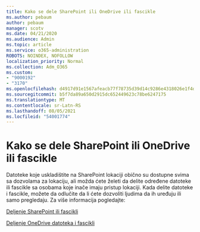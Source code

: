 ```yaml
---
title: Kako se dele SharePoint ili OneDrive ili fascikle
ms.author: pebaum
author: pebaum
manager: scotv
ms.date: 04/21/2020
ms.audience: Admin
ms.topic: article
ms.service: o365-administration
ROBOTS: NOINDEX, NOFOLLOW
localization_priority: Normal
ms.collection: Adm_O365
ms.custom:
- "9000192"
- "3170"
ms.openlocfilehash: d4917d91e1567afeacb77f78735d39d14c9286e4318026e1f4daf1fb1c11fde4
ms.sourcegitcommit: b5f7da89a650d2915dc652449623c78be6247175
ms.translationtype: MT
ms.contentlocale: sr-Latn-RS
ms.lasthandoff: 08/05/2021
ms.locfileid: "54001774"
---
```

# <a name="how-to-share-sharepoint-or-onedrive-files-or-folders"></a>Kako se dele SharePoint ili OneDrive ili fascikle

Datoteke koje uskladištite na SharePoint lokaciji obično su dostupne svima sa dozvolama za lokaciju, ali možda ćete želeti da delite određene datoteke ili fascikle sa osobama koje inače imaju pristup lokaciji. Kada delite datoteke i fascikle, možete da odlučite da li ćete dozvoliti ljudima da ih uređuju ili samo pregledaju. Za više informacija pogledajte:

[Deljenje SharePoint ili fascikli](https://support.office.com/article/1fe37332-0f9a-4719-970e-d2578da4941c)

[Deljenje OneDrive datoteka i fascikli](https://support.microsoft.com/office/share-onedrive-files-and-folders-9fcc2f7d-de0c-4cec-93b0-a82024800c07?ui=en-US&rs=en-US&ad=US&storagetype=stage)